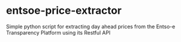 # entsoe-price-extractor
Simple python script for extracting day ahead prices from the Entso-e Transparency Platform using its Restful API
